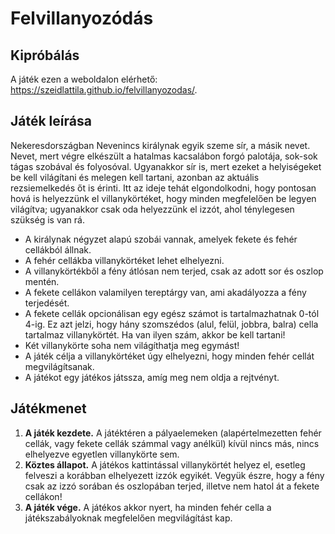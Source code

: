 # Felvillanyozódás
## Kipróbálás
A játék ezen a weboldalon elérhető: https://szeidlattila.github.io/felvillanyozodas/.
## Játék leírása
Nekeresdországban Nevenincs királynak egyik szeme sír, a másik nevet. Nevet, mert végre elkészült a hatalmas kacsalábon forgó palotája, sok-sok tágas szobával és folyosóval. Ugyanakkor sír is, mert ezeket a helyiségeket be kell világítani és melegen kell tartani, azonban az aktuális rezsiemelkedés őt is érinti. Itt az ideje tehát elgondolkodni, hogy pontosan hová is helyezzünk el villanykörtéket, hogy minden megfelelően be legyen világítva; ugyanakkor csak oda helyezzünk el izzót, ahol ténylegesen szükség is van rá.
- A királynak négyzet alapú szobái vannak, amelyek fekete és fehér cellákból állnak.
- A fehér cellákba villanykörtéket lehet elhelyezni.
- A villanykörtékből a fény átlósan nem terjed, csak az adott sor és oszlop mentén.
- A fekete cellákon valamilyen tereptárgy van, ami akadályozza a fény terjedését.
- A fekete cellák opcionálisan egy egész számot is tartalmazhatnak 0-tól 4-ig. Ez azt jelzi, hogy hány szomszédos (alul, felül, jobbra, balra) cella tartalmaz villanykörtét. Ha van ilyen szám, akkor be kell tartani!
- Két villanykörte soha nem világíthatja meg egymást!
- A játék célja a villanykörtéket úgy elhelyezni, hogy minden fehér cellát megvilágítsanak.
- A játékot egy játékos játssza, amíg meg nem oldja a rejtvényt.

## Játékmenet
1. **A játék kezdete.** A játéktéren a pályaelemeken (alapértelmezetten fehér cellák, vagy fekete cellák számmal vagy anélkül) kívül nincs más, nincs elhelyezve egyetlen villanykörte sem.
2. **Köztes állapot.** A játékos kattintással villanykörtét helyez el, esetleg felveszi a korábban elhelyezett izzók egyikét. Vegyük észre, hogy a fény csak az izzó sorában és oszlopában terjed, illetve nem hatol át a fekete cellákon!
3. **A játék vége.** A játékos akkor nyert, ha minden fehér cella a játékszabályoknak megfelelően megvilágítást kap.
